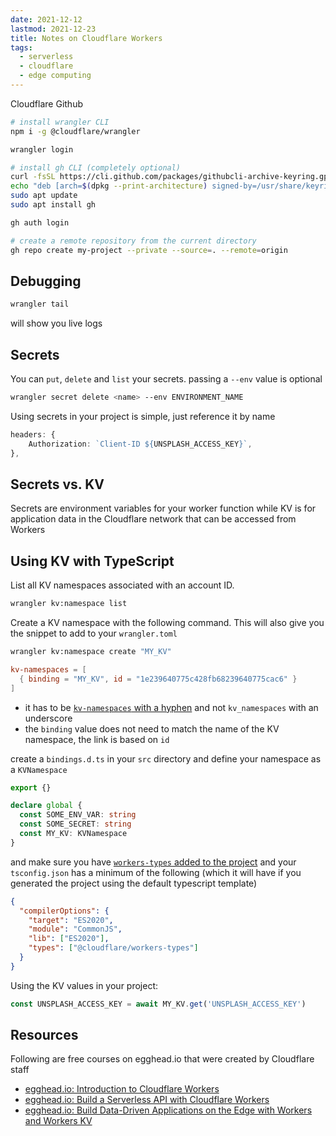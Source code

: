 ```yaml
---
date: 2021-12-12
lastmod: 2021-12-23
title: Notes on Cloudflare Workers
tags:
  - serverless
  - cloudflare
  - edge computing
---
```


Cloudflare
Github

```bash
# install wrangler CLI
npm i -g @cloudflare/wrangler

wrangler login
```

```bash
# install gh CLI (completely optional)
curl -fsSL https://cli.github.com/packages/githubcli-archive-keyring.gpg | sudo dd of=/usr/share/keyrings/githubcli-archive-keyring.gpg
echo "deb [arch=$(dpkg --print-architecture) signed-by=/usr/share/keyrings/githubcli-archive-keyring.gpg] https://cli.github.com/packages stable main" | sudo tee /etc/apt/sources.list.d/github-cli.list > /dev/null
sudo apt update
sudo apt install gh

gh auth login

# create a remote repository from the current directory
gh repo create my-project --private --source=. --remote=origin
```

## Debugging

```bash
wrangler tail
```

will show you live logs

## Secrets

You can `put`, `delete` and `list` your secrets. passing a `--env` value is optional

```bash
wrangler secret delete <name> --env ENVIRONMENT_NAME
```

Using secrets in your project is simple, just reference it by name

```ts
headers: {
    Authorization: `Client-ID ${UNSPLASH_ACCESS_KEY}`,
},
```

## Secrets vs. KV

Secrets are environment variables for your worker function while KV is for application data in the Cloudflare network that can be accessed from Workers

## Using KV with TypeScript

List all KV namespaces associated with an account ID.

```bash
wrangler kv:namespace list
```

Create a KV namespace with the following command. This will also give you the snippet to add to your `wrangler.toml`

```bash
wrangler kv:namespace create "MY_KV"
```

```toml
kv-namespaces = [
  { binding = "MY_KV", id = "1e239640775c428fb68239640775cac6" }
]
```

- it has to be [`kv-namespaces` with a hyphen](https://github.com/cloudflare/wrangler/issues/1156#issuecomment-1000389175) and not `kv_namespaces` with an underscore
- the `binding` value does not need to match the name of the KV namespace, the link is based on `id`

create a `bindings.d.ts` in your `src` directory and define your namespace as a `KVNamespace`

```ts
export {}

declare global {
  const SOME_ENV_VAR: string
  const SOME_SECRET: string
  const MY_KV: KVNamespace
}
```

and make sure you have [`workers-types` added to the project](https://github.com/cloudflare/workers-types) and your `tsconfig.json` has a minimum of the following (which it will have if you generated the project using the default typescript template)

```json
{
  "compilerOptions": {
    "target": "ES2020",
    "module": "CommonJS",
    "lib": ["ES2020"],
    "types": ["@cloudflare/workers-types"]
  }
}
```

Using the KV values in your project:

```ts
const UNSPLASH_ACCESS_KEY = await MY_KV.get('UNSPLASH_ACCESS_KEY')
```

## Resources

Following are free courses on egghead.io that were created by Cloudflare staff

- [egghead.io: Introduction to Cloudflare Workers](https://egghead.io/courses/introduction-to-cloudflare-workers-5aa3)
- [egghead.io: Build a Serverless API with Cloudflare Workers](https://egghead.io/courses/build-a-serverless-api-with-cloudflare-workers-d67ca551)
- [egghead.io: Build Data-Driven Applications on the Edge with Workers and Workers KV](https://egghead.io/courses/build-data-driven-applications-on-the-edge-with-workers-and-workers-kv-4932f3ea)
